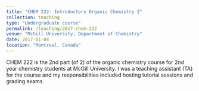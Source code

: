 ```yaml
---
title: "CHEM 222: Introductory Organic Chemistry 2"
collection: teaching
type: "Undergraduate course"
permalink: /teaching/2017-chem-222
venue: "McGill University, Department of Chemistry"
date: 2017-01-04
location: "Montreal, Canada"
---
```


CHEM 222 is the 2nd part (of 2) of the organic chemistry course for 2nd year chemistry students at McGill University. I was a teaching assistant (TA) for the course and my responsibilities included hosting tutorial sessions and grading exams.